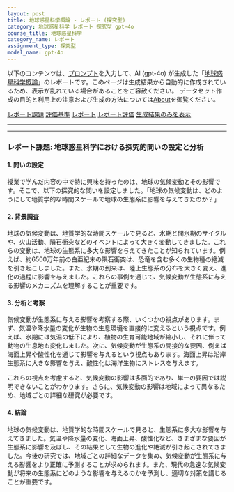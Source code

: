 ```yaml
---
layout: post
title: 地球惑星科学概論 - レポート (探究型)
category: 地球惑星科学 レポート 探究型 gpt-4o
course_title: 地球惑星科学
category_name: レポート
assignment_type: 探究型
model_name: gpt-4o
---
```


以下のコンテンツは、[プロンプト](http://127.0.0.1:8000/generated/地球惑星科学/gpt-4o/prompt_レポート-探究型.md)を入力して、AI (gpt-4o) が生成した「[地球惑星科学概論](/contents/地球惑星科学/)」のレポートです。このページは生成結果から自動的に作成されているため、表示が乱れている場合があることをご容赦ください。
データセット作成の目的と利用上の注意および生成の方法については[About](/About)を御覧ください。

[レポート課題](../レポート課題-探究型)
[評価基準](../評価基準-探究型)
[レポート](../レポート-探究型)
[レポート評価](../レポート評価-探究型)
[生成結果のみを表示](http://127.0.0.1:8000/generated/地球惑星科学/gpt-4o/レポート-探究型.md)
  

***
***
  
### レポート課題: 地球惑星科学における探究的問いの設定と分析

#### 1. 問いの設定

授業で学んだ内容の中で特に興味を持ったのは、地球の気候変動とその影響です。そこで、以下の探究的な問いを設定しました。「地球の気候変動は、どのようにして地質学的な時間スケールで地球の生態系に影響を与えてきたのか？」

#### 2. 背景調査

地球の気候変動は、地質学的な時間スケールで見ると、氷期と間氷期のサイクルや、火山活動、隕石衝突などのイベントによって大きく変動してきました。これらの変動は、地球の生態系に多大な影響を与えてきたことが知られています。例えば、約6500万年前の白亜紀末の隕石衝突は、恐竜を含む多くの生物種の絶滅を引き起こしました。また、氷期の到来は、陸上生態系の分布を大きく変え、進化の過程に影響を与えました。これらの事例を通じて、気候変動が生態系に与える影響のメカニズムを理解することが重要です。

#### 3. 分析と考察

気候変動が生態系に与える影響を考察する際、いくつかの視点があります。まず、気温や降水量の変化が生物の生息環境を直接的に変えるという視点です。例えば、氷期には気温の低下により、植物の生育可能地域が縮小し、それに伴って動物の生息地も変化しました。次に、気候変動が生態系の間接的な要因、例えば海面上昇や酸性化を通じて影響を与えるという視点もあります。海面上昇は沿岸生態系に大きな影響を与え、酸性化は海洋生物にストレスを与えます。

これらの視点を考慮すると、気候変動の影響は多面的であり、単一の要因では説明できないことがわかります。さらに、気候変動の影響は地域によって異なるため、地域ごとの詳細な研究が必要です。

#### 4. 結論

地球の気候変動は、地質学的な時間スケールで見ると、生態系に多大な影響を与えてきました。気温や降水量の変化、海面上昇、酸性化など、さまざまな要因が生態系に影響を及ぼし、その結果として生物の進化や絶滅が引き起こされてきました。今後の研究では、地域ごとの詳細なデータを集め、気候変動が生態系に与える影響をより正確に予測することが求められます。また、現代の急速な気候変動が将来の生態系にどのような影響を与えるのかを予測し、適切な対策を講じることが重要です。
